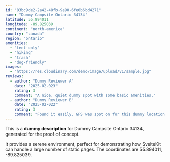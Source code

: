 ```yaml
---
id: "83bc9de2-2a42-48fb-9e90-6fe0b6bd4271"
name: "Dummy Campsite Ontario 34134"
latitude: 55.894011
longitude: -89.825039
continent: "north-america"
country: "canada"
region: "ontario"
amenities:
  - "tent-only"
  - "hiking"
  - "trash"
  - "dog-friendly"
images:
  - "https://res.cloudinary.com/demo/image/upload/v1/sample.jpg"
reviews:
  - author: "Dummy Reviewer A"
    date: "2025-02-023"
    rating: 3
    comment: "A nice, quiet dummy spot with some basic amenities."
  - author: "Dummy Reviewer B"
    date: "2025-02-022"
    rating: 3
    comment: "Found it easily. GPS was spot on for this dummy location."
---
```


This is a **dummy description** for Dummy Campsite Ontario 34134, generated for the proof of concept.

It provides a serene environment, perfect for demonstrating how SvelteKit can handle a large number of static pages. The coordinates are 55.894011, -89.825039.
